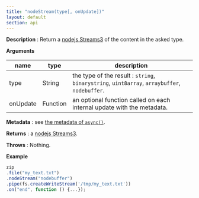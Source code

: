 ```yaml
---
title: "nodeStream(type[, onUpdate])"
layout: default
section: api
---
```


__Description__ : Return a [nodejs Streams3](https://github.com/nodejs/readable-stream)
of the content in the asked type.

__Arguments__

name     | type     | description
---------|----------|------------
type     | String   | the type of the result : `string`, `binarystring`, `uint8array`, `arraybuffer`, `nodebuffer`.
onUpdate | Function | an optional function called on each internal update with the metadata.

__Metadata__ : see [the metadata of `async()`]({{site.baseurl}}/documentation/api_zipobject/async.html).

__Returns__ : a [nodejs Streams3](https://github.com/nodejs/readable-stream).

__Throws__ : Nothing.

__Example__

```js
zip
.file("my_text.txt")
.nodeStream("nodebuffer")
.pipe(fs.createWriteStream('/tmp/my_text.txt'))
.on("end", function () {...});
```
